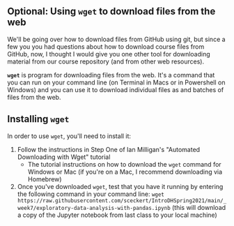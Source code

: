 ## Optional: Using `wget` to download files from the web

We'll be going over how to download files from GitHub using git, but since a few you you had questions about how to download course files from GitHub, now, I thought I would give you one other tool for downloading material from our course repository (and from other web resources).

**`wget`** is program for downloading files from the web. It's a command that you can run on your command line (on Terminal in Macs or in Powershell on Windows) and you can use it to download individual files as and batches of files from the web.

## Installing `wget`

In order to use `wget`, you'll need to install it: 

1. Follow the instructions in Step One of Ian Milligan's "Automated Downloading with Wget" tutorial
	- The tutorial instructions on how to download the `wget` command for Windows or Mac (if you're on a Mac, I recommend downloading via Homebrew)
2. Once you've downloaded `wget`, test that you have it running by entering the following command in your command line: `wget https://raw.githubusercontent.com/sceckert/IntroDHSpring2021/main/_week7/exploratory-data-analysis-with-pandas.ipynb` (this will download a copy of the Jupyter notebook from last class to your local machine)